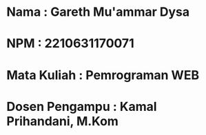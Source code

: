 # Nama : Gareth Mu'ammar Dysa
# NPM : 2210631170071
# Mata Kuliah : Pemrograman WEB
# Dosen Pengampu : Kamal Prihandani, M.Kom
